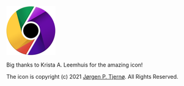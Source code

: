 <img src="bichrome_icon.png?raw=true" width="128">

Big thanks to Krista A. Leemhuis for the amazing icon!

The icon is copyright (c) 2021 [Jørgen P. Tjernø](mailto:jorgen@tjer.no). All Rights Reserved.
